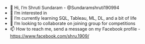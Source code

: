 - 👋 Hi, I’m Shruti Sundaram - @Sundaramshruti190994
- 👀 I’m interested in 
- 🌱 I’m currently learning SQL, Tableau, ML, DL, and a bit of life 
- 💞️ I’m looking to collaborate on joining group for competitions
- 📫 How to reach me, send a message on my Facebook profile - https://www.facebook.com/shru.1909/ 

<!---
Sundaramshruti190994/Sundaramshruti190994 is a ✨ special ✨ repository because its `README.md` (this file) appears on your GitHub profile.
You can click the Preview link to take a look at your changes.
--->
